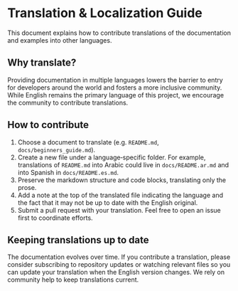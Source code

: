 # Translation & Localization Guide

This document explains how to contribute translations of the documentation and examples into other languages.

## Why translate?

Providing documentation in multiple languages lowers the barrier to entry for developers around the world and fosters a more inclusive community. While English remains the primary language of this project, we encourage the community to contribute translations.

## How to contribute

1. Choose a document to translate (e.g. `README.md`, `docs/beginners_guide.md`).
2. Create a new file under a language‑specific folder. For example, translations of `README.md` into Arabic could live in `docs/README.ar.md` and into Spanish in `docs/README.es.md`.
3. Preserve the markdown structure and code blocks, translating only the prose.
4. Add a note at the top of the translated file indicating the language and the fact that it may not be up to date with the English original.
5. Submit a pull request with your translation. Feel free to open an issue first to coordinate efforts.

## Keeping translations up to date

The documentation evolves over time. If you contribute a translation, please consider subscribing to repository updates or watching relevant files so you can update your translation when the English version changes. We rely on community help to keep translations current.